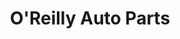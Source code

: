 ---
title: "O'Reilly Auto Parts"
url: /las-vegas/oreilly-auto-parts-south-rainbow-boulevard/
shop: car parts
---